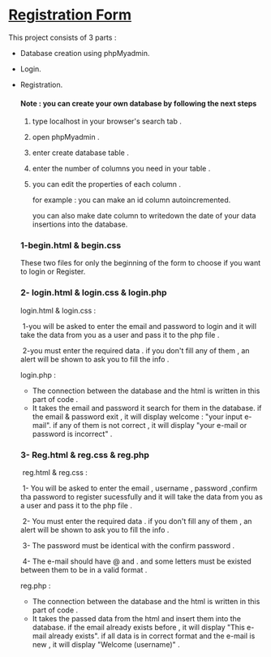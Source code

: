 # <u>Registration Form</u>

This project consists of 3 parts : 

- Database creation using phpMyadmin.

- Login.

- Registration.

  #### Note : you can create your own database  by following the next steps 

  1. type localhost in your browser's search tab .

  2. open phpMyadmin .

  3. enter create database table .

  4. enter the number of columns you need in your table .

  5. you can edit the properties of each column . 

     for example : you can make an id column autoincremented.

     you can also make date column to writedown the date of your data insertions into the database.

     

  ### 1-begin.html &  begin.css

     These two files for only the beginning of the form to choose if you want to login or Register.

  ### 2- login.html & login.css & login.php

    login.html & login.css : 

  ​		1-you will be asked to enter the email and password to login and it will take the data 		from you as a user and pass it to the php file .

  ​		2-you must enter the required data . if you don't fill any of them , an alert will be shown 		to ask you to fill the info .

    login.php :

  - The connection between the database and the html is written in this part of code . 
  - It takes the email and password it search for them in the database. if the email & password exit , it will display welcome : "your input e-mail". if any of them is not correct , it will display "your e-mail or password is incorrect" .

  

  ### 3- Reg.html & reg.css & reg.php

  ​	  reg.html & reg.css : 

  ​		1- You will be asked to enter the email , username , password ,confirm tha password to 		register sucessfully and it will take the data from you as a user and pass it to the php 		file .

  ​		2- You must enter the required data . if you don't fill any of them , an alert will be shown 		to ask you to fill the info .

  ​		3- The password must be identical with the confirm password .

  ​		4- The e-mail should have @ and . and some letters must be existed between them to 		be in a valid format .

    reg.php :

  - The connection between the database and the html is written in this part of code . 
  - It takes the passed data from the html and insert them into the database. if the email already exists before , it will display "This e-mail already exists". if all data is in correct format and the e-mail is new ,   it will display "Welcome (username)" .

  